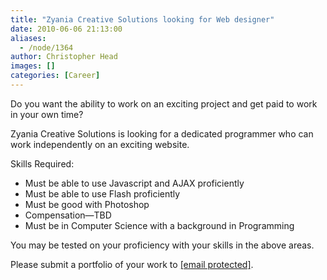 ```yaml
---
title: "Zyania Creative Solutions looking for Web designer"
date: 2010-06-06 21:13:00
aliases:
  - /node/1364
author: Christopher Head
images: []
categories: [Career]
---
```


Do you want the ability to work on an exciting project and get paid to work in your own time?

Zyania Creative Solutions is looking for a dedicated programmer who can work independently on an exciting website.

Skills Required:

*   Must be able to use Javascript and AJAX proficiently
*   Must be able to use Flash proficiently
*   Must be good with Photoshop
*   Compensation—TBD
*   Must be in Computer Science with a background in Programming

You may be tested on your proficiency with your skills in the above areas.

Please submit a portfolio of your work to [\[email protected\]](/cdn-cgi/l/email-protection#a7fddec6c9cec6e4f4e7c0cac6cecb89c4c8ca).
